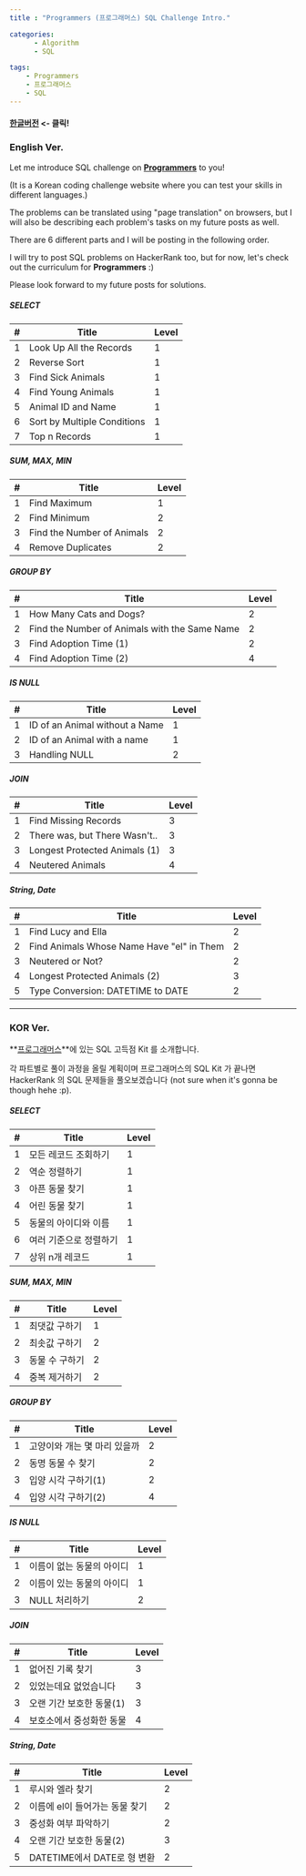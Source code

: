```yaml
---
title : "Programmers (프로그래머스) SQL Challenge Intro."

categories:
      - Algorithm
      - SQL

tags:
    - Programmers
    - 프로그래머스
    - SQL
---
```


#### [한글버전](#2-KOR-Ver.) <- 클릭!


### English Ver.

Let me introduce SQL challenge on **[Programmers](https://programmers.co.kr/learn/challenges)** to you!

(It is a Korean coding challenge website where you can test your skills in different languages.)

The problems can be translated using "page translation" on browsers, but I will also be describing each problem's tasks on my future posts as well.

There are 6 different parts and I will be posting in the following order.

I will try to post SQL problems on HackerRank too, but for now, let's check out the curriculum for **Programmers** :)

Please look forward to my future posts for solutions.

##### SELECT

| # | Title | Level |
|---|  ---  |  ---  |
| 1 | Look Up All the Records | 1 |
| 2 | Reverse Sort | 1 |
| 3 | Find Sick Animals | 1 |
| 4 | Find Young Animals | 1 |
| 5 | Animal ID and Name | 1 |
| 6 | Sort by Multiple Conditions | 1 |
| 7 | Top n Records | 1 |

##### SUM, MAX, MIN

| # | Title | Level |
|---|  ---  |  ---  |
| 1 | Find Maximum | 1 |
| 2 | Find Minimum | 2 |
| 3 | Find the Number of Animals | 2 |
| 4 | Remove Duplicates | 2 |

##### GROUP BY

| # | Title | Level |
|---|  ---  |  ---  |
| 1 | How Many Cats and Dogs? | 2 |
| 2 | Find the Number of Animals with the Same Name | 2 |
| 3 | Find Adoption Time (1) | 2 |
| 4 | Find Adoption Time (2) | 4 |

##### IS NULL

| # | Title | Level |
|---|  ---  |  ---  |
| 1 | ID of an Animal without a Name | 1 |
| 2 | ID of an Animal with a name | 1 |
| 3 | Handling NULL | 2 |

##### JOIN

| # | Title | Level |
|---|  ---  |  ---  |
| 1 | Find Missing Records | 3 |
| 2 | There was, but There Wasn't.. | 3 |
| 3 | Longest Protected Animals (1) | 3 |
| 4 | Neutered Animals | 4 |

##### String, Date

| # | Title | Level |
|---|  ---  |  ---  |
| 1 | Find Lucy and Ella | 2 |
| 2 | Find Animals Whose Name Have "el" in Them | 2 |
| 3 | Neutered or Not? | 2 |
| 4 | Longest Protected Animals (2) | 3 |
| 5 | Type Conversion: DATETIME to DATE | 2 |

<hr>

### KOR Ver.

**[프로그래머스](https://programmers.co.kr/learn/challenges)**에 있는 SQL 고득점 Kit 를 소개합니다.

각 파트별로 풀이 과정을 올릴 계획이며 프로그래머스의 SQL Kit 가 끝나면 HackerRank 의 SQL 문제들을 풀오보겠습니다 (not sure when it's gonna be though hehe :p).

##### SELECT

| # | Title | Level |
|---|  ---  |  ---  |
| 1 | 모든 레코드 조회하기 | 1 |
| 2 | 역순 정렬하기 | 1 |
| 3 | 아픈 동물 찾기 | 1 |
| 4 | 어린 동물 찾기 | 1 |
| 5 | 동물의 아이디와 이름 | 1 |
| 6 | 여러 기준으로 정렬하기 | 1 |
| 7 | 상위 n개 레코드 | 1 |

##### SUM, MAX, MIN

| # | Title | Level |
|---|  ---  |  ---  |
| 1 | 최댓값 구하기 | 1 |
| 2 | 최솟값 구하기 | 2 |
| 3 | 동물 수 구하기 | 2 |
| 4 | 중복 제거하기 | 2 |

##### GROUP BY

| # | Title | Level |
|---|  ---  |  ---  |
| 1 | 고양이와 개는 몇 마리 있을까 | 2 |
| 2 | 동명 동물 수 찾기 | 2 |
| 3 | 입양 시각 구하기(1) | 2 |
| 4 | 입양 시각 구하기(2) | 4 |

##### IS NULL

| # | Title | Level |
|---|  ---  |  ---  |
| 1 | 이름이 없는 동물의 아이디 | 1 |
| 2 | 이름이 있는 동물의 아이디 | 1 |
| 3 | NULL 처리하기 | 2 |

##### JOIN

| # | Title | Level |
|---|  ---  |  ---  |
| 1 | 없어진 기록 찾기 | 3 |
| 2 | 있었는데요 없었습니다 | 3 |
| 3 | 오랜 기간 보호한 동물(1) | 3 |
| 4 | 보호소에서 중성화한 동물 | 4 |

##### String, Date

| # | Title | Level |
|---|  ---  |  ---  |
| 1 | 루시와 엘라 찾기 | 2 |
| 2 | 이름에 el이 들어가는 동물 찾기 | 2 |
| 3 | 중성화 여부 파악하기 | 2 |
| 4 | 오랜 기간 보호한 동물(2) | 3 |
| 5 | DATETIME에서 DATE로 형 변환 | 2 |